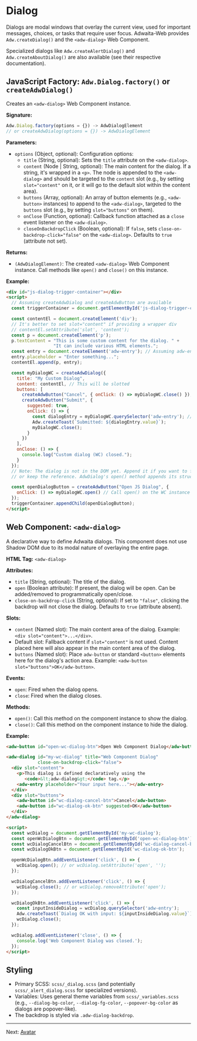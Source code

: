 # Dialog

Dialogs are modal windows that overlay the current view, used for important messages, choices, or tasks that require user focus. Adwaita-Web provides `Adw.createDialog()` and the `<adw-dialog>` Web Component.

Specialized dialogs like `Adw.createAlertDialog()` and `Adw.createAboutDialog()` are also available (see their respective documentation).

## JavaScript Factory: `Adw.Dialog.factory()` or `createAdwDialog()`

Creates an `<adw-dialog>` Web Component instance.

**Signature:**

```javascript
Adw.Dialog.factory(options = {}) -> AdwDialogElement
// or createAdwDialog(options = {}) -> AdwDialogElement
```

**Parameters:**

*   `options` (Object, optional): Configuration options:
    *   `title` (String, optional): Sets the `title` attribute on the `<adw-dialog>`.
    *   `content` (Node | String, optional): The main content for the dialog.
        If a string, it's wrapped in a `<p>`. The node is appended to the `<adw-dialog>` and should be targeted to the `content` slot (e.g., by setting `slot="content"` on it, or it will go to the default slot within the content area).
    *   `buttons` (Array<Node>, optional): An array of button elements (e.g., `<adw-button>` instances) to append to the `<adw-dialog>`, targeted to the `buttons` slot (e.g., by setting `slot="buttons"` on them).
    *   `onClose` (Function, optional): Callback function attached as a `close` event listener on the `<adw-dialog>`.
    *   `closeOnBackdropClick` (Boolean, optional): If `false`, sets `close-on-backdrop-click="false"` on the `<adw-dialog>`. Defaults to `true` (attribute not set).

**Returns:**

*   `(AdwDialogElement)`: The created `<adw-dialog>` Web Component instance. Call methods like `open()` and `close()` on this instance.

**Example:**

```html
<div id="js-dialog-trigger-container"></div>
<script>
  // Assuming createAdwDialog and createAdwButton are available
  const triggerContainer = document.getElementById('js-dialog-trigger-container');

  const contentEl = document.createElement('div');
  // It's better to set slot="content" if providing a wrapper div
  // contentEl.setAttribute('slot', 'content');
  const p = document.createElement('p');
  p.textContent = "This is some custom content for the dialog. " +
                  "It can include various HTML elements.";
  const entry = document.createElement('adw-entry'); // Assuming adw-entry is a WC
  entry.placeholder = "Enter something...";
  contentEl.append(p, entry);

  const myDialogWC = createAdwDialog({
    title: "My Custom Dialog",
    content: contentEl, // This will be slotted
    buttons: [
      createAdwButton("Cancel", { onClick: () => myDialogWC.close() }),
      createAdwButton("Submit", {
        suggested: true,
        onClick: () => {
          const dialogEntry = myDialogWC.querySelector('adw-entry'); // Query within the dialog's light DOM
          Adw.createToast(`Submitted: ${dialogEntry.value}`);
          myDialogWC.close();
        }
      })
    ],
    onClose: () => {
      console.log("Custom dialog (WC) closed.");
    }
  });
  // Note: The dialog is not in the DOM yet. Append it if you want to find it by ID,
  // or keep the reference. AdwDialog's open() method appends its structure to body.

  const openDialogButton = createAdwButton("Open JS Dialog", {
    onClick: () => myDialogWC.open() // Call open() on the WC instance
  });
  triggerContainer.appendChild(openDialogButton);
</script>
```

## Web Component: `<adw-dialog>`

A declarative way to define Adwaita dialogs. This component does not use Shadow DOM due to its modal nature of overlaying the entire page.

**HTML Tag:** `<adw-dialog>`

**Attributes:**

*   `title` (String, optional): The title of the dialog.
*   `open` (Boolean attribute): If present, the dialog will be open. Can be added/removed to programmatically open/close.
*   `close-on-backdrop-click` (String, optional): If set to `"false"`, clicking the backdrop will not close the dialog. Defaults to `true` (attribute absent).

**Slots:**

*   `content` (Named slot): The main content area of the dialog. Example: `<div slot="content">...</div>`.
*   Default slot: Fallback content if `slot="content"` is not used. Content placed here will also appear in the main content area of the dialog.
*   `buttons` (Named slot): Place `adw-button` or standard `<button>` elements here for the dialog's action area. Example: `<adw-button slot="buttons">OK</adw-button>`.

**Events:**

*   `open`: Fired when the dialog opens.
*   `close`: Fired when the dialog closes.

**Methods:**

*   `open()`: Call this method on the component instance to show the dialog.
*   `close()`: Call this method on the component instance to hide the dialog.

**Example:**

```html
<adw-button id="open-wc-dialog-btn">Open Web Component Dialog</adw-button>

<adw-dialog id="my-wc-dialog" title="Web Component Dialog"
            close-on-backdrop-click="false">
  <div slot="content">
    <p>This dialog is defined declaratively using the
       <code>&lt;adw-dialog&gt;</code> tag.</p>
    <adw-entry placeholder="Your input here..."></adw-entry>
  </div>
  <div slot="buttons">
    <adw-button id="wc-dialog-cancel-btn">Cancel</adw-button>
    <adw-button id="wc-dialog-ok-btn" suggested>OK</adw-button>
  </div>
</adw-dialog>

<script>
  const wcDialog = document.getElementById('my-wc-dialog');
  const openWcDialogBtn = document.getElementById('open-wc-dialog-btn');
  const wcDialogCancelBtn = document.getElementById('wc-dialog-cancel-btn');
  const wcDialogOkBtn = document.getElementById('wc-dialog-ok-btn');

  openWcDialogBtn.addEventListener('click', () => {
    wcDialog.open(); // or wcDialog.setAttribute('open', '');
  });

  wcDialogCancelBtn.addEventListener('click', () => {
    wcDialog.close(); // or wcDialog.removeAttribute('open');
  });

  wcDialogOkBtn.addEventListener('click', () => {
    const inputInsideDialog = wcDialog.querySelector('adw-entry');
    Adw.createToast(`Dialog OK with input: ${inputInsideDialog.value}`);
    wcDialog.close();
  });

  wcDialog.addEventListener('close', () => {
    console.log('Web Component Dialog was closed.');
  });
</script>
```

## Styling

*   Primary SCSS: `scss/_dialog.scss` (and potentially `scss/_alert_dialog.scss` for specialized versions).
*   Variables: Uses general theme variables from `scss/_variables.scss` (e.g., `--dialog-bg-color`, `--dialog-fg-color`, `--popover-bg-color` as dialogs are popover-like).
*   The backdrop is styled via `.adw-dialog-backdrop`.

---
Next: [Avatar](./avatar.md)
